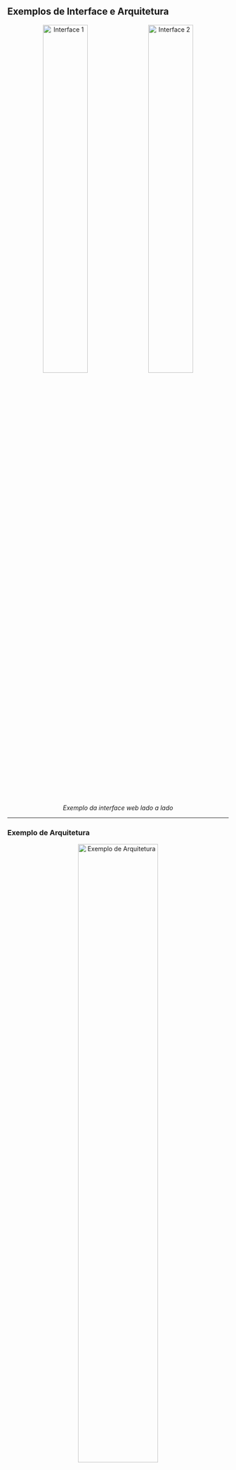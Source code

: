 ## Exemplos de Interface e Arquitetura

<div align="center">
	<img src="interface/interface1.png" alt="Interface 1" width="45%" style="display:inline-block; margin-right:10px;"/>
	<img src="interface/interface2.png" alt="Interface 2" width="45%" style="display:inline-block;"/>
</div>

<p align="center"><i>Exemplo da interface web lado a lado</i></p>

---

### Exemplo de Arquitetura

<div align="center">
	<img src="imagens/arquitetura1.png" alt="Exemplo de Arquitetura" width="60%"/>
</div>

<p align="center"><i>Exemplo de imagem de arquitetura utilizada na análise</i></p>

---

# STRIDE Analyzer API

> API para análise automática de ameaças em arquiteturas de sistemas, utilizando Python, FastAPI, Azure OpenAI (GPT-4) e visualização com Cytoscape.js no frontend.

---

## Visão Geral
Esta API recebe uma imagem de arquitetura de sistema e dados do contexto da aplicação, aplica técnicas de prompt engineering e utiliza o modelo GPT-4 da Azure OpenAI para identificar ameaças de segurança segundo a metodologia STRIDE. O resultado é apresentado em formato estruturado e visualizado no frontend.

---

## Dependências do Projeto

### Backend (API)
- Python 3.11+
- fastapi
- uvicorn
- python-dotenv
- openai (AzureOpenAI)

### Frontend
- HTML5, CSS3, JavaScript
- [Cytoscape.js](https://js.cytoscape.org/) (CDN)

---

## Instalação e Configuração

### 1. Clone o repositório
```bash
git clone <url-do-repositorio>
cd STRIDE-Analyzer-API
```

### 2. Crie e ative o ambiente virtual (opcional)
```bash
python -m venv AV
# Ative no Windows:
.\ AV\Scripts\Activate.ps1
# Ou no Linux/Mac:
source  AV/bin/activate
```

### 3. Instale as dependências
```bash
pip install fastapi uvicorn python-dotenv openai
```

### 4. Configure o arquivo `.env`
Crie um arquivo `.env` na raiz do projeto com as seguintes variáveis (obtenha os valores no portal Azure, conforme instruções abaixo):

```
AZURE_OPENAI_API_KEY=chave_da_api
AZURE_OPENAI_ENDPOINT=https://<seu-endpoint>.openai.azure.com/
AZURE_OPENAI_API_VERSION=2023-12-01-preview
AZURE_OPENAI_DEPLOYMENT_NAME=<nome_da_deployment>
```

#### Como obter as credenciais:
1. Acesse o [Portal Azure](https://portal.azure.com/).
2. Crie ou acesse um recurso "Azure OpenAI".
3. Implemente um modelo GPT-4 com suporte a imagens.
4. No "Playground de chat", clique em "Exibir código" para copiar as credenciais.

---

## Como Executar o Projeto

### 1. Inicie a API (Backend)
No terminal, execute:
```bash
python -m uvicorn main:app --reload
```
Ou, se estiver usando o ambiente virtual:
```bash
.\ AV\Scripts\python.exe -m uvicorn main:app --reload
```
A API estará disponível em: http://127.0.0.1:8000

### 2. Execute o Frontend
Abra o arquivo `frontend/index.html` no navegador.

**Dica:** Para melhor experiência, utilize a extensão "Live Server" no VS Code. Clique com o botão direito no arquivo `index.html` e selecione "Open with Live Server" ou "Show Preview".

---

## Como Usar
1. Faça upload de uma imagem da arquitetura do sistema (PNG ou JPG).
2. Preencha os campos do formulário com os detalhes da aplicação.
3. Clique em "Analisar Ameaças".
4. O resultado será exibido em formato JSON e visualizado como grafo.

---

## Estrutura do Projeto

```
STRIDE-Analyzer-API/
│   main.py
│   .env.example
│   README.md
│
├───frontend/
│       index.html
```

---

## Observações
- Certifique-se de que as credenciais Azure OpenAI estejam corretas.
- O modelo precisa ser compatível com entrada de imagem.
- Para dúvidas, consulte a documentação oficial do [FastAPI](https://fastapi.tiangolo.com/) e [Azure OpenAI](https://learn.microsoft.com/pt-br/azure/ai-services/openai/).

---

## Licença
MIT
